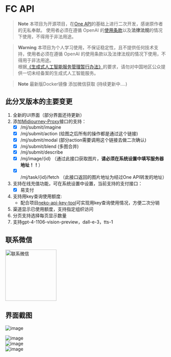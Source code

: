 
# FC API

> **Note**
> 本项目为开源项目，在[One API](https://github.com/songquanpeng/one-api)的基础上进行二次开发，感谢原作者的无私奉献。 
> 使用者必须在遵循 OpenAI 的[使用条款](https://openai.com/policies/terms-of-use)以及**法律法规**的情况下使用，不得用于非法用途。


> **Warning**
> 本项目为个人学习使用，不保证稳定性，且不提供任何技术支持，使用者必须在遵循 OpenAI 的使用条款以及法律法规的情况下使用，不得用于非法用途。  
> 根据[《生成式人工智能服务管理暂行办法》](http://www.cac.gov.cn/2023-07/13/c_1690898327029107.htm)的要求，请勿对中国地区公众提供一切未经备案的生成式人工智能服务。

> **Note**
> 最新版Docker镜像 添加微信获取 (持续更新中....)

## 此分叉版本的主要变更
1. 全新的UI界面（部分界面还待更新）
2. 添加[Midjourney-Proxy](https://github.com/novicezk/midjourney-proxy)接口的支持：
    + [x] /mj/submit/imagine
    + [x] /mj/submit/action (绘图之后所有的操作都是通过这个链接)
    + [x] /mj/submit/modal (部分action需要调用这个链接去做二次确认)
    + [x] /mj/submit/blend (多图合并)
    + [x] /mj/submit/describe
    + [x] /mj/image/{id} （通过此接口获取图片，**请必须在系统设置中填写服务器地址！！**）
    + [x] /mj/task/{id}/fetch （此接口返回的图片地址为经过One API转发的地址）
3. 支持在线充值功能，可在系统设置中设置，当前支持的支付接口：
    + [x] 易支付
4. 支持用key查询使用额度:
    + 配合项目[neko-api-key-tool](https://github.com/Calcium-Ion/neko-api-key-tool)可实现用key查询使用情况，方便二次分销
5. 渠道显示已使用额度，支持指定组织访问
6. 分页支持选择每页显示数量
7. 支持gpt-4-1106-vision-preview，dall-e-3，tts-1

## 联系微信
<img src="https://ai-1257122692.cos.accelerate.myqcloud.com/common/541702083204_.pic.jpg" style="width: 160px;height: 160px;" alt="联系微信">

## 界面截图
![image](https://ai-1257122692.cos.accelerate.myqcloud.com/common/WX20231212-121341%402x.png)

![image](https://ai-1257122692.cos.accelerate.myqcloud.com/common/WX20231212-121409%402x.png)  
![image](https://ai-1257122692.cos.accelerate.myqcloud.com/common/WX20231212-121429%402x.png)  
![image](https://ai-1257122692.cos.accelerate.myqcloud.com/common/WX20231212-121450%402x.png)



